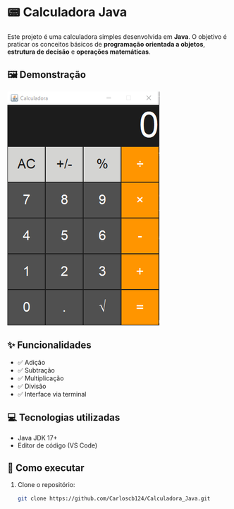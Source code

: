 # 📟 Calculadora Java

Este projeto é uma calculadora simples desenvolvida em **Java**. O objetivo é praticar os conceitos básicos de **programação orientada a objetos**, **estrutura de decisão** e **operações matemáticas**.

## 🖼️ Demonstração

![Demonstração da Calculadora](Calculator/src/img.png)

## ✨ Funcionalidades

- ✅ Adição  
- ✅ Subtração  
- ✅ Multiplicação  
- ✅ Divisão  
- ✅ Interface via terminal  

## 💻 Tecnologias utilizadas

- Java JDK 17+
- Editor de código (VS Code)

## 🚀 Como executar

1. Clone o repositório:
   ```bash
   git clone https://github.com/Carloscb124/Calculadora_Java.git
